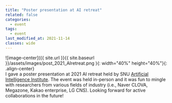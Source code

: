 ```yaml
---
title: "Poster presentation at AI retreat"
related: false
categories:
  - event
tags:
  - event
last_modified_at: 2021-11-14
classes: wide
---
```

![image-center]({{ site.url }}{{ site.baseurl }}/assets/images/post_2021_AIretreat.png ){: width="40%" height="40%"}{: .align-center}\
I gave a poster presentation at 2021 AI retreat held by SNU [Artificial Intelligence Institute](https://aiis.snu.ac.kr/eng/). The event was held in-person and it was fun to mingle with researchers from various fields of industry (i.e., Naver CLOVA, Megazone, Kakao enterprise, LG CNS). Looking forward for active collaborations in the future!   
